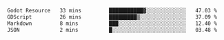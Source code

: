 <!--START_SECTION:waka-->

```txt
Godot Resource   33 mins         ███████████▓░░░░░░░░░░░░░   47.03 %
GDScript         26 mins         █████████▒░░░░░░░░░░░░░░░   37.09 %
Markdown         8 mins          ███░░░░░░░░░░░░░░░░░░░░░░   12.40 %
JSON             2 mins          █░░░░░░░░░░░░░░░░░░░░░░░░   03.48 %
```

<!--END_SECTION:waka-->